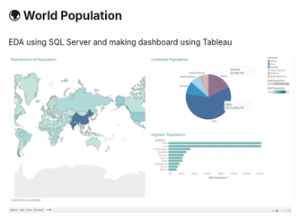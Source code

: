 ## :earth_africa: World Population 
EDA using SQL Server and making dashboard using Tableau

<img src="screen from tableau.png" alt="Alt text" title="Optional title">
